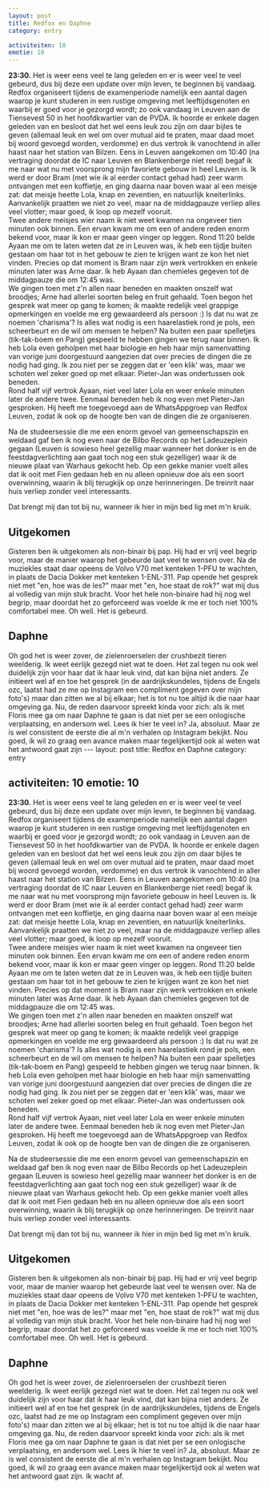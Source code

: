 ```yaml
---
layout: post
title: Redfox en Daphne
category: entry

activiteiten: 10
emotie: 10
---
```


**23:30.** Het is weer eens veel te lang geleden en er is weer veel te veel gebeurd, dus bij deze een update over mijn leven, te beginnen bij vandaag. Redfox organiseert tijdens de examenperiode namelijk een aantal dagen waarop je kunt studeren in een rustige omgeving met leeftijdsgenoten en waarbij er goed voor je gezorgd wordt; zo ook vandaag in Leuven aan de Tiensevest 50 in het hoofdkwartier van de PVDA. Ik hoorde er enkele dagen geleden van en besloot dat het wel eens leuk zou zijn om daar bijles te geven (allemaal leuk en wel om over mutual aid te praten, maar daad moet bij woord gevoegd worden, verdomme) en dus vertrok ik vanochtend in aller haast naar het station van Bilzen. Eens in Leuven aangekomen om 10:40 (na vertraging doordat de IC naar Leuven en Blankenberge niet reed) begaf ik me naar wat nu met voorsprong mijn favoriete gebouw in heel Leuven is. Ik werd er door Bram (met wie ik al eerder contact gehad had) zeer warm ontvangen met een koffietje, en ging daarna naar boven waar al een meisje zat: dat meisje heette Lola, knap en zeventien, en natuurlijk kneiterlinks. Aanvankelijk praatten we niet zo veel, maar na de middagpauze verliep alles veel vlotter; maar goed, ik loop op mezelf vooruit.  
Twee andere meisjes wier naam ik niet weet kwamen na ongeveer tien minuten ook binnen. Een ervan kwam me om een of andere reden enorm bekend voor, maar ik kon er maar geen vinger op leggen. Rond 11:20 belde Ayaan me om te laten weten dat ze in Leuven was, ik heb een tijdje buiten gestaan om haar tot in het gebouw te zien te krijgen want ze kon het niet vinden. Precies op dat moment is Bram naar zijn werk vertrokken en enkele minuten later was Arne daar. Ik heb Ayaan dan chemieles gegeven tot de middagpauze die om 12:45 was.  
We gingen toen met z'n allen naar beneden en maakten onszelf wat broodjes; Arne had allerlei soorten beleg en fruit gehaald. Toen begon het gesprek wat meer op gang te komen; ik maakte redelijk veel grappige opmerkingen en voelde me erg gewaardeerd als persoon :) Is dat nu wat ze noemen 'charisma'? Is alles wat nodig is een haarelastiek rond je pols, een scheerbeurt en de wil om mensen te helpen?
Na buiten een paar spelletjes (tik-tak-boem en Pang) gespeeld te hebben gingen we terug naar binnen. Ik heb Lola even geholpen met haar biologie en heb haar mijn samenvatting van vorige juni doorgestuurd aangezien dat over precies de dingen die ze nodig had ging. Ik zou niet per se zeggen dat er 'een klik' was, maar we schoten wel zeker goed op met elkaar. Pieter-Jan was ondertussen ook beneden.  
Rond half vijf vertrok Ayaan, niet veel later Lola en weer enkele minuten later de andere twee. Eenmaal beneden heb ik nog even met Pieter-Jan gesproken. Hij heeft me toegevoegd aan de WhatsAppgroep van Redfox Leuven, zodat ik ook op de hoogte ben van de dingen die ze organiseren.

Na de studeersessie die me een enorm gevoel van gemeenschapszin en weldaad gaf ben ik nog even naar de Bilbo Records op het Ladeuzeplein gegaan (Leuven is sowieso heel gezellig maar wanneer het donker is en de feestdagverlichting aan gaat toch nog een stuk gezelliger) waar ik de nieuwe plaat van Warhaus gekocht heb. Op een gekke manier voelt alles dat ik ooit met Fien gedaan heb en nu alleen opnieuw doe als een soort overwinning, waarin ik blij terugkijk op onze herinneringen.
De treinrit naar huis verliep zonder veel interessants.

Dat brengt mij dan tot bij nu, wanneer ik hier in mijn bed lig met m'n kruik.

## Uitgekomen

Gisteren ben ik uitgekomen als non-binair bij pap. Hij had er vrij veel begrip voor, maar de manier waarop het gebeurde laat veel te wensen over. Na de muziekles staat daar opeens de Volvo V70 met kenteken 1-PFU te wachten, in plaats de Dacia Dokker met kenteken 1-ENL-311. Pap opende het gesprek niet met "en, hoe was de les?" maar met "en, hoe staat de rok?" wat mij dus al volledig van mijn stuk bracht. Voor het hele non-binaire had hij nog wel begrip, maar doordat het zo geforceerd was voelde ik me er toch niet 100% comfortabel mee. Oh well. Het is gebeurd.

## Daphne

Oh god het is weer zover, de zielenroerselen der crushbezit tieren weelderig. Ik weet eerlijk gezegd niet wat te doen. Het zal tegen nu ook wel duidelijk zijn voor haar dat ik haar leuk vind, dat kan bijna niet anders. Ze initieert wel af en toe het gesprek (in de aardrijkskundeles, tijdens de Engels ozc, laatst had ze me op Instagram een compliment gegeven over mijn foto's) maar dan zitten we al bij elkaar; het is tot nu toe altijd ik die naar haar omgeving ga. Nu, de reden daarvoor spreekt kinda voor zich: als ik met Floris mee ga om naar Daphne te gaan is dat niet per se een onlogische verplaatsing, en andersom wel. Lees ik hier te veel in? Ja, absoluut. Maar ze is wel consistent de eerste die al m'n verhalen op Instagram bekijkt. Nou goed, ik wil zo graag een avance maken maar tegelijkertijd ook al weten wat het antwoord gaat zijn ---
layout: post
title: Redfox en Daphne
category: entry

activiteiten: 10
emotie: 10
---

**23:30.** Het is weer eens veel te lang geleden en er is weer veel te veel gebeurd, dus bij deze een update over mijn leven, te beginnen bij vandaag. Redfox organiseert tijdens de examenperiode namelijk een aantal dagen waarop je kunt studeren in een rustige omgeving met leeftijdsgenoten en waarbij er goed voor je gezorgd wordt; zo ook vandaag in Leuven aan de Tiensevest 50 in het hoofdkwartier van de PVDA. Ik hoorde er enkele dagen geleden van en besloot dat het wel eens leuk zou zijn om daar bijles te geven (allemaal leuk en wel om over mutual aid te praten, maar daad moet bij woord gevoegd worden, verdomme) en dus vertrok ik vanochtend in aller haast naar het station van Bilzen. Eens in Leuven aangekomen om 10:40 (na vertraging doordat de IC naar Leuven en Blankenberge niet reed) begaf ik me naar wat nu met voorsprong mijn favoriete gebouw in heel Leuven is. Ik werd er door Bram (met wie ik al eerder contact gehad had) zeer warm ontvangen met een koffietje, en ging daarna naar boven waar al een meisje zat: dat meisje heette Lola, knap en zeventien, en natuurlijk kneiterlinks. Aanvankelijk praatten we niet zo veel, maar na de middagpauze verliep alles veel vlotter; maar goed, ik loop op mezelf vooruit.  
Twee andere meisjes wier naam ik niet weet kwamen na ongeveer tien minuten ook binnen. Een ervan kwam me om een of andere reden enorm bekend voor, maar ik kon er maar geen vinger op leggen. Rond 11:20 belde Ayaan me om te laten weten dat ze in Leuven was, ik heb een tijdje buiten gestaan om haar tot in het gebouw te zien te krijgen want ze kon het niet vinden. Precies op dat moment is Bram naar zijn werk vertrokken en enkele minuten later was Arne daar. Ik heb Ayaan dan chemieles gegeven tot de middagpauze die om 12:45 was.  
We gingen toen met z'n allen naar beneden en maakten onszelf wat broodjes; Arne had allerlei soorten beleg en fruit gehaald. Toen begon het gesprek wat meer op gang te komen; ik maakte redelijk veel grappige opmerkingen en voelde me erg gewaardeerd als persoon :) Is dat nu wat ze noemen 'charisma'? Is alles wat nodig is een haarelastiek rond je pols, een scheerbeurt en de wil om mensen te helpen?
Na buiten een paar spelletjes (tik-tak-boem en Pang) gespeeld te hebben gingen we terug naar binnen. Ik heb Lola even geholpen met haar biologie en heb haar mijn samenvatting van vorige juni doorgestuurd aangezien dat over precies de dingen die ze nodig had ging. Ik zou niet per se zeggen dat er 'een klik' was, maar we schoten wel zeker goed op met elkaar. Pieter-Jan was ondertussen ook beneden.  
Rond half vijf vertrok Ayaan, niet veel later Lola en weer enkele minuten later de andere twee. Eenmaal beneden heb ik nog even met Pieter-Jan gesproken. Hij heeft me toegevoegd aan de WhatsAppgroep van Redfox Leuven, zodat ik ook op de hoogte ben van de dingen die ze organiseren.

Na de studeersessie die me een enorm gevoel van gemeenschapszin en weldaad gaf ben ik nog even naar de Bilbo Records op het Ladeuzeplein gegaan (Leuven is sowieso heel gezellig maar wanneer het donker is en de feestdagverlichting aan gaat toch nog een stuk gezelliger) waar ik de nieuwe plaat van Warhaus gekocht heb. Op een gekke manier voelt alles dat ik ooit met Fien gedaan heb en nu alleen opnieuw doe als een soort overwinning, waarin ik blij terugkijk op onze herinneringen.
De treinrit naar huis verliep zonder veel interessants.

Dat brengt mij dan tot bij nu, wanneer ik hier in mijn bed lig met m'n kruik.

## Uitgekomen

Gisteren ben ik uitgekomen als non-binair bij pap. Hij had er vrij veel begrip voor, maar de manier waarop het gebeurde laat veel te wensen over. Na de muziekles staat daar opeens de Volvo V70 met kenteken 1-PFU te wachten, in plaats de Dacia Dokker met kenteken 1-ENL-311. Pap opende het gesprek niet met "en, hoe was de les?" maar met "en, hoe staat de rok?" wat mij dus al volledig van mijn stuk bracht. Voor het hele non-binaire had hij nog wel begrip, maar doordat het zo geforceerd was voelde ik me er toch niet 100% comfortabel mee. Oh well. Het is gebeurd.

## Daphne

Oh god het is weer zover, de zielenroerselen der crushbezit tieren weelderig. Ik weet eerlijk gezegd niet wat te doen. Het zal tegen nu ook wel duidelijk zijn voor haar dat ik haar leuk vind, dat kan bijna niet anders. Ze initieert wel af en toe het gesprek (in de aardrijkskundeles, tijdens de Engels ozc, laatst had ze me op Instagram een compliment gegeven over mijn foto's) maar dan zitten we al bij elkaar; het is tot nu toe altijd ik die naar haar omgeving ga. Nu, de reden daarvoor spreekt kinda voor zich: als ik met Floris mee ga om naar Daphne te gaan is dat niet per se een onlogische verplaatsing, en andersom wel. Lees ik hier te veel in? Ja, absoluut. Maar ze is wel consistent de eerste die al m'n verhalen op Instagram bekijkt. Nou goed, ik wil zo graag een avance maken maar tegelijkertijd ook al weten wat het antwoord gaat zijn. Ik wacht af.
